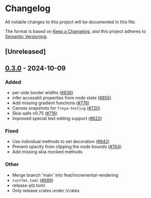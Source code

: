 # Changelog

All notable changes to this project will be documented in this file.

The format is based on [Keep a Changelog](https://keepachangelog.com/en/1.0.0/),
and this project adheres to [Semantic Versioning](https://semver.org/spec/v2.0.0.html).

## [Unreleased]

## [0.3.0](https://github.com/marc2332/freya/compare/freya-engine-v0.2.2...freya-engine-v0.3.0) - 2024-10-09

### Added

- per-side border widths ([#836](https://github.com/marc2332/freya/pull/836))
- infer accesskit properties from node state ([#855](https://github.com/marc2332/freya/pull/855))
- Add missing gradient functions ([#776](https://github.com/marc2332/freya/pull/776))
- Canvas snapshots for `freya-testing` ([#720](https://github.com/marc2332/freya/pull/720))
- Skia-safe v0.75 ([#716](https://github.com/marc2332/freya/pull/716))
- Improved special text editing support ([#622](https://github.com/marc2332/freya/pull/622))

### Fixed

- Use individual methods to set decoration ([#842](https://github.com/marc2332/freya/pull/842))
- Prevent opacity from clipping the node bounds ([#764](https://github.com/marc2332/freya/pull/764))
- Add missing skia mocked methods

### Other

- Merge branch 'main' into feat/incremental-rendering
- `rustfmt.toml` ([#689](https://github.com/marc2332/freya/pull/689))
- release-plz.toml
- Only release crates under /crates
